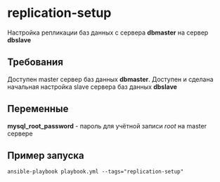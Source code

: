 replication-setup
=========

Настройка репликации баз данных с сервера __dbmaster__ на сервер __dbslave__

Требования
------------

Доступен master сервер баз данных __dbmaster__. Доступен и сделана начальная настройка slave сервера баз данных __dbslave__

Переменные
--------------
__mysql_root_password__ - пароль для учётной записи _root_ на master сервере

Пример запуска
----------------
`ansible-playbook playbook.yml --tags="replication-setup"`
